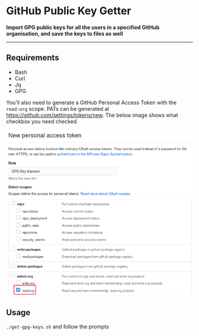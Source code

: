 # GitHub Public Key Getter

**Import GPG public keys for all the users in a specified GitHub organisation, and save the keys to files as well**

---

## Requirements

* Bash
* Curl
* Jq
* GPG

You'll also need to generate a GitHub Personal Access Token with the `read:org` scope. PATs can be generated at https://github.com/settings/tokens/new. The below image shows what checkbox you need checked.

![image](./pat.png)

## Usage

`./get-gpg-keys.sh` and follow the prompts
